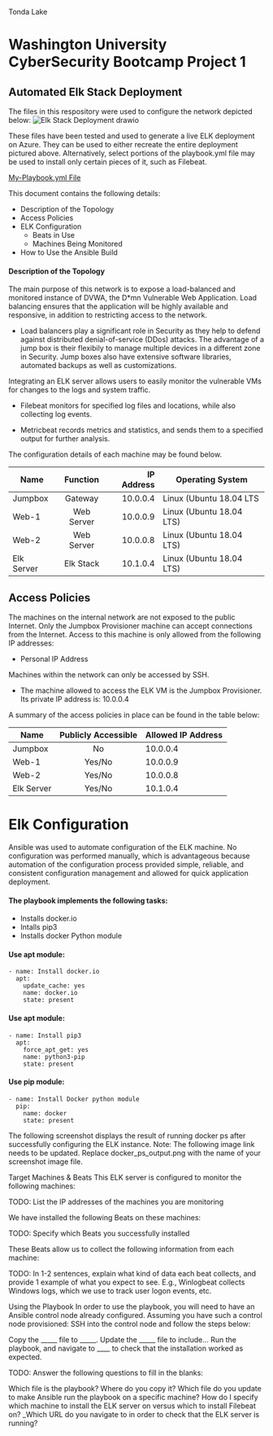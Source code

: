 Tonda Lake
# Washington University CyberSecurity Bootcamp Project 1
## Automated Elk Stack Deployment 
The files in this respository were used to configure the network depicted below:
![Elk Stack Deployment drawio](https://user-images.githubusercontent.com/95553513/162596263-a5c5a999-70da-40e2-9904-150f642e060f.png)

These files have been tested and used to generate a live ELK deployment on Azure. They can be used to either recreate the entire deployment pictured above. Alternatively, select portions of the playbook.yml file may be used to install only certain pieces of it, such as Filebeat.

[My-Playbook.yml File](http://github.com/tslake/cyberbookcamp/raw/mainAnsible/My-Playook.txt)

This document contains the following details:

* Description of the Topology
* Access Policies
* ELK Configuration
    * Beats in Use
    * Machines Being Monitored
* How to Use the Ansible Build


#### Description of the Topology
The main purpose of this network is to expose a load-balanced and monitored instance of DVWA, the D*mn Vulnerable Web Application.
Load balancing ensures that the application will be highly available and responsive, in addition to restricting access to the network.

* Load balancers play a significant role in Security as they help to defend against distributed denial-of-service (DDos) attacks. The advantage of a jump box is their    flexibily to manage multiple devices in a different zone in Security. Jump boxes also have extensive software libraries, automated backups as well as customizations. 

Integrating an ELK server allows users to easily monitor the vulnerable VMs for changes to the logs and system traffic.

* Filebeat monitors for specified log files and locations, while also collecting log events.

* Metricbeat records metrics and statistics, and sends them to a specified output for further analysis.

The configuration details of each machine may be found below.


| Name          | Function      | IP Address  | Operating System  |
| ------------- |:-------------:| -----:      |  ---------------- |
| Jumpbox       | Gateway       | 10.0.0.4    | Linux (Ubuntu 18.04 LTS  |
| Web-1         | Web Server    | 10.0.0.9    | Linux (Ubuntu 18.04 LTS) |
| Web-2         | Web Server    | 10.0.0.8    | Linux (Ubuntu 18.04 LTS) |
| Elk Server    | Elk Stack     | 10.1.0.4    | Linux (Ubuntu 18.04 LTS) |


## Access Policies
The machines on the internal network are not exposed to the public Internet.
Only the Jumpbox Provisioner machine can accept connections from the Internet. Access to this machine is only allowed from the following IP addresses:

* Personal IP Address

Machines within the network can only be accessed by SSH.

* The machine allowed to access the ELK VM is the Jumpbox Provisioner. Its private IP address is: 10.0.0.4

A summary of the access policies in place can be found in the table below:

| Name          | Publicly Accessible  | Allowed IP Address| 
| ------------- |:-------------:       |  ---------------- |
| Jumpbox       | No                   | 10.0.0.4          |
| Web-1         | Yes/No               | 10.0.0.9          |
| Web-2         | Yes/No               | 10.0.0.8          |
| Elk Server    | Yes/No               | 10.1.0.4          |

# Elk Configuration
Ansible was used to automate configuration of the ELK machine. No configuration was performed manually, which is advantageous because automation of the configuration process provided simple, reliable, and consistent configuration management and allowed for quick application deployment.

#### The playbook implements the following tasks:

* Installs docker.io
* Intalls pip3
* Installs docker Python module 
#### Use apt module:
    - name: Install docker.io
      apt:
        update_cache: yes
        name: docker.io
        state: present
#### Use apt module:
    - name: Install pip3
      apt:
        force_apt_get: yes
        name: python3-pip
        state: present
#### Use pip module:
    - name: Install Docker python module
      pip:
        name: docker
        state: present


The following screenshot displays the result of running docker ps after successfully configuring the ELK instance.
Note: The following image link needs to be updated. Replace docker_ps_output.png with the name of your screenshot image file.


Target Machines & Beats
This ELK server is configured to monitor the following machines:

TODO: List the IP addresses of the machines you are monitoring

We have installed the following Beats on these machines:

TODO: Specify which Beats you successfully installed

These Beats allow us to collect the following information from each machine:

TODO: In 1-2 sentences, explain what kind of data each beat collects, and provide 1 example of what you expect to see. E.g., Winlogbeat collects Windows logs, which we use to track user logon events, etc.


Using the Playbook
In order to use the playbook, you will need to have an Ansible control node already configured. Assuming you have such a control node provisioned:
SSH into the control node and follow the steps below:

Copy the _____ file to _____.
Update the _____ file to include...
Run the playbook, and navigate to ____ to check that the installation worked as expected.

TODO: Answer the following questions to fill in the blanks:

Which file is the playbook? Where do you copy it?
Which file do you update to make Ansible run the playbook on a specific machine? How do I specify which machine to install the ELK server on versus which to install Filebeat on?
_Which URL do you navigate to in order to check that the ELK server is running?

